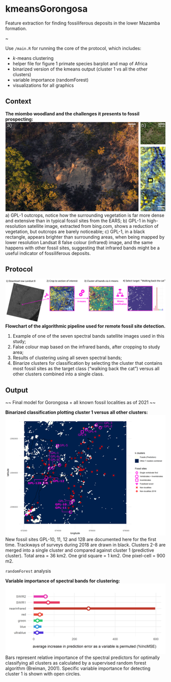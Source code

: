 # kmeansGorongosa
Feature extraction for finding fossiliferous deposits in the lower Mazamba formation.

~

Use `/main.R` for running the core of the protocol, which includes:

+ *k*-means clustering
+ helper file for figure 1 primate species barplot and map of Africa
+ binarized version of the kmeans output (cluster 1 vs all the other clusters)
+ variable importance (randomForest) 
+ visualizations for all graphics

## Context

**The miombo woodland and the challenges it presents to fossil prospecting:**
![The miombo woodland and the challenges it presents to fossil prospecting: Gorongosa Paleontological Locality 1 (GPL-1)](img/kmeansGorongosa_Figure_2.png)
a) GPL-1 outcrops, notice how the surrounding vegetation is far more dense and extensive than in typical fossil sites from the EARS;
b) GPL-1 in high-resolution satellite image, extracted from bing.com, shows a reduction of vegetation, but outcrops are barely noticeable;
c) GPL-1, in a black rectangle, appears brighter than surrounding areas, when being mapped by lower resolution Landsat 8 false colour (infrared) image, and the same happens with other fossil sites, suggesting that infrared bands might be a useful indicator of fossiliferous deposits.

## Protocol

![Flowchart of the algorithmic pipeline used for remote fossil site detection.](img/kmeansGorongosa_Figure_4.png)
**Flowchart of the algorithmic pipeline used for remote fossil site detection.**

1) Example of one of the seven spectral bands satellite images used in this study;
2) False colour map based on the infrared bands, after cropping to study area;
3) Results of clustering using all seven spectral bands;
4) Binarize clusters for classification by selecting the cluster that contains most fossil sites as the target class (“walking back the cat”) versus all other clusters combined into a single class.

## Output

~~ Final model for Gorongosa + all known fossil localities as of 2021 ~~

**Binarized classification plotting cluster 1 versus all other clusters:**
![Binarized classification plotting cluster 1 versus all other clusters](img/kmeansGorongosa_Figure_7.png)
New fossil sites GPL-10, 11, 12 and 12B are documented here for the first time. Trackways of surveys during 2018 are drawn in black. Clusters 2-8 are merged into a single cluster and compared against cluster 1 (predictive cluster). Total area = 36 km2. One grid square = 1 km2. One pixel-cell = 900 m2.

`randomForest` analysis

**Variable importance of spectral bands for clustering:**
![Variable importance of spectral bands for clustering](img/kmeansGorongosa_Figure_8.png)
Bars represent relative importance of the spectral predictors for optimally classifying all clusters as calculated by a supervised random forest algorithm (Breiman, 2001). Specific variable importance for detecting cluster 1 is shown with open circles.